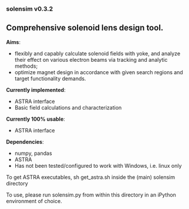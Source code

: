 ### solensim v0.3.2
Comprehensive solenoid lens design tool.
-------------------------------------------------------------------
**Aims**:
 - flexibly and capably calculate solenoid fields with yoke, and analyze their effect on various electron
   beams via tracking and analytic methods;
 - optimize magnet design in accordance with given search regions and target functionality demands.

**Currently implemented**:
 - ASTRA interface
 - Basic field calculations and characterization

**Currently 100% usable**:
 - ASTRA interface

**Dependencies**:
 - numpy, pandas
 - ASTRA
 - Has not been tested/configured to work with Windows, i.e. linux only

To get ASTRA executables, sh get_astra.sh inside the (main) solensim directory

To use, please run solensim.py from within this directory in an iPython environment of choice.
